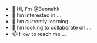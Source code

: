 - 👋 Hi, I’m @Bennahk
- 👀 I’m interested in ...
- 🌱 I’m currently learning ...
- 💞️ I’m looking to collaborate on ...
- 📫 How to reach me ...

<!---
Bennahk/Bennahk is a ✨ special ✨ repository because its `README.md` (this file) appears on your GitHub profile.
You can click the Preview link to take a look at your changes.
--->
